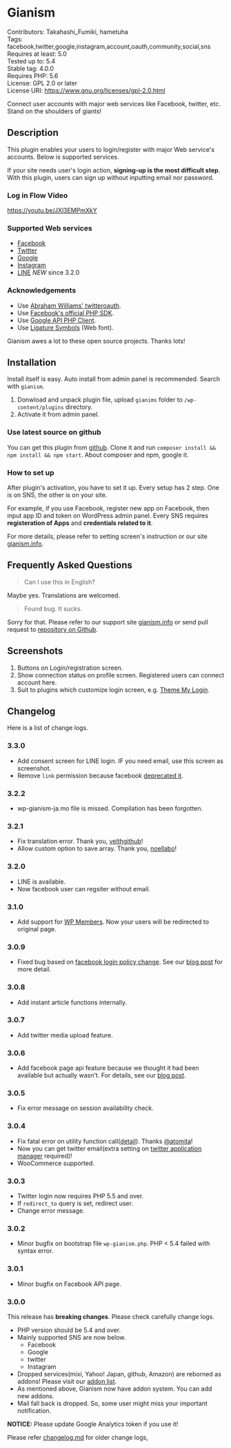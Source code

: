 #  Gianism 

Contributors: Takahashi_Fumiki, hametuha  
Tags: facebook,twitter,google,instagram,account,oauth,community,social,sns  
Requires at least: 5.0  
Tested up to: 5.4  
Stable tag: 4.0.0  
Requires PHP: 5.6  
License: GPL 2.0 or later  
License URI: https://www.gnu.org/licenses/gpl-2.0.html

Connect user accounts with major web services like Facebook, twitter, etc. Stand on the shoulders of giants!

##  Description 

This plugin enables your users to login/register with major Web service's accounts. Below is supported services.

If your site needs user's login action, **signing-up is the most difficult step**. With this plugin, users can sign up without inputting email nor password.

### Log in Flow Video

https://youtu.be/JXl3EMPmXkY

###  Supported Web services

* [Facebook](https://www.facebook.com)
* [Twitter](https://twitter.com)
* [Google](https://google.com)
* [Instagram](https://instagram.com)
* [LINE](https://line.me) *NEW* since 3.2.0

###  Acknowledgements  

* Use [Abraham Williams' twitteroauth](https://github.com/abraham/twitteroauth).
* Use [Facebook's official PHP SDK](https://github.com/facebook/facebook-php-sdk). 
* Use [Google API PHP Client](http://code.google.com/p/google-api-php-client/).
* Use [Ligature Symbols](http://kudakurage.com/ligature_symbols/) (Web font).

Gianism awes a lot to these open source projects. Thanks lots!

##  Installation 

Install itself is easy. Auto install from admin panel is recommended. Search with `gianism`.

1. Donwload and unpack plugin file, upload `gianims` folder to `/wp-content/plugins` directory.
2. Activate it from admin panel.

### Use latest source on github

You can get this plugin from [github](https://github.com/fumikito/Gianism/). Clone it and run `composer install && npm install && npm start`. About composer and npm, google it.

###  How to set up 

After plugin's activation, you have to set it up. Every setup has 2 step. One is on SNS, the other is on your site.

For example, if you use Facebook, register new app on Facebook, then input app ID and token on WordPress admin panel. Every SNS requires **registeration of Apps** and **credentials related to it**.

For more details, please refer to setting screen's instruction or our site [gianism.info](https://gianism.info/).

##  Frequently Asked Questions 

> Can I use this in English?

Maybe yes. Translations are welcomed.

> Found bug. It sucks.

Sorry for that. Please refer to our support site [gianism.info](http://wordpress.org/support/plugin/gianism) or send pull request to [repository on Github](https://github.com/fumikito/Gianism/).

##  Screenshots 

1. Buttons on Login/registration screen.
2. Show connection status on profile screen. Registered users can connect account here.
3. Suit to plugins which customize login screen, e.g. [Theme My Login](http://wordpress.org/extend/plugins/theme-my-login/).

##  Changelog 

Here is a list of change logs.

### 3.3.0

* Add consent screen for LINE login. IF you need email, use this screen as screenshot.
* Remove `link` permission because facebook [deprecated it](https://developers.facebook.com/docs/graph-api/changelog/version3.0).

### 3.2.2

* wp-gianism-ja.mo file is missed. Compilation has been forgotten.

### 3.2.1

* Fix translation error. Thank you, [velthgithub](https://github.com/fumikito/Gianism/pull/77)!
* Allow custom option to save array. Thank you, [noellabo](https://github.com/fumikito/Gianism/pull/75)!

### 3.2.0

* LINE is available.
* Now facebook user can regsiter without email.

### 3.1.0

* Add support for [WP Members](https://wordpress.org/plugins/wp-members/). Now your users will be redirected to original page.

### 3.0.9

* Fixed bug based on [facebook login policy change](https://developers.facebook.com/blog/post/2017/12/18/strict-uri-matching/). See our [blog post](https://gianism.info/2018/03/23/failed-facebook-login-since-2018/) for more detail.

### 3.0.8

* Add instant article functions internally.

### 3.0.7

* Add twitter media upload feature.

### 3.0.6

* Add facebook page api feature because we thought it had been available but actually wasn't.
  For details, see our [blog post](https://gianism.info/2017/09/09/post-as-facebook-page/).

### 3.0.5

* Fix error message on session availability check.

### 3.0.4

* Fix fatal error on utility function call([detail](https://github.com/fumikito/Gianism/pull/70)). Thanks [@atomita](https://github.com/atomita)!
* Now you can get twitter email(extra setting on [twitter application manager](https://apps.twitter.com/) required)!
* WooCommerce supported.

### 3.0.3

* Twitter login now requires PHP 5.5 and over.
* If `redirect_to` query is set, redirect user.
* Change error message.

### 3.0.2

* Minor bugfix on bootstrap file `wp-gianism.php`. PHP < 5.4 failed with syntax error.

### 3.0.1

* Minor bugfix on Facebook API page.

### 3.0.0

This release has **breaking changes**. Please check carefully change logs.

* PHP version should be 5.4 and over.
* Mainly supported SNS are now below.
  * Facebook
  * Google
  * twitter
  * Instagram
* Dropped services(mixi, Yahoo! Japan, github, Amazon) are reborned as addons! Please visit our [addon list](https://gianism.info/add-on/).
* As mentioned above, Gianism now have addon system. You can add new addons.
* Mail fall back is dropped. So, some user might miss your important notification.

**NOTICE:** Please update Google Analytics token if you use it!

Please refer [changelog.md](https://github.com/fumikito/Gianism/blob/master/changelog.md) for older change logs, 